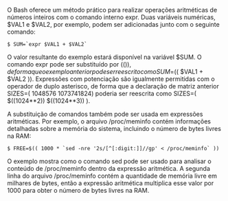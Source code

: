 
O Bash oferece um método prático para realizar operações aritméticas de números inteiros com o comando interno expr. Duas variáveis numéricas, $VAL1 e $VAL2, por exemplo, podem ser adicionadas junto com o seguinte comando:

```
$ SUM=`expr $VAL1 + $VAL2`
```

O valor resultante do exemplo estará disponível na variável $SUM. O comando expr pode ser substituído por $(()), de forma que o exemplo anterior pode ser reescrito como SUM=$(( $VAL1 + $VAL2 )). Expressões com potenciação são igualmente permitidas com o operador de duplo asterisco, de forma que a declaração de matriz anterior SIZES=( 1048576 1073741824) poderia ser reescrita como SIZES=( $((1024\*\*2)) $((1024\*\*3)) ).

A substituição de comandos também pode ser usada em expressões aritméticas. Por exemplo, o arquivo /proc/meminfo contém informações detalhadas sobre a memória do sistema, incluindo o número de bytes livres na RAM:

```
$ FREE=$(( 1000 * `sed -nre '2s/[^[:digit:]]//gp' < /proc/meminfo` ))
```

O exemplo mostra como o comando sed pode ser usado para analisar o conteúdo de /proc/meminfo dentro da expressão aritmética. A segunda linha do arquivo /proc/meminfo contém a quantidade de memória livre em milhares de bytes, então a expressão aritmética multiplica esse valor por 1000 para obter o número de bytes livres na RAM.